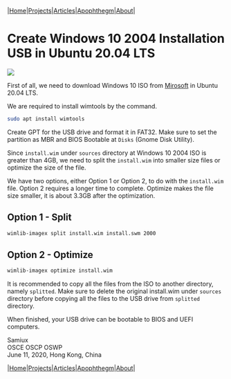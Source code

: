 |[Home](/README.md)|[Projects](/projects.md)|[Articles](/articles.md)|[Apophthegm](/apophthegm.md)|[About](/about.md)|

# Create Windows 10 2004 Installation USB in Ubuntu 20.04 LTS

[![](https://img.youtube.com/vi/WNc8GOps6TY/0.jpg)](https://www.youtube.com/watch?v=WNc8GOps6TY)

First of all, we need to download Windows 10 ISO from [Mirosoft](https://www.microsoft.com/en-us/software-download/windows10ISO) in Ubuntu 20.04 LTS.

We are required to install wimtools by the command.

```bash
sudo apt install wimtools
```

Create GPT for the USB drive and format it in FAT32.  Make sure to set the partition as MBR and BIOS Bootable at ```Disks``` (Gnome Disk Utility).

Since ```install.wim``` under ```sources``` directory at Windows 10 2004 ISO is greater than 4GB, we need to split the ```install.wim``` into smaller size files or optimize the size of the file.

We have two options, either Option 1 or Option 2, to do with the ```install.wim``` file.  Option 2 requires a longer time to complete.  Optimize makes the file size smaller, it is about 3.3GB after the optimization.

## Option 1 - Split

```bash
wimlib-imagex split install.wim install.swm 2000
```

## Option 2 - Optimize

```bash
wimlib-imagex optimize install.wim
```

It is recommended to copy all the files from the ISO to another directory, namely ```splitted```.  Make sure to delete the original install.wim under ```sources``` directory before copying all the files to the USB drive from ```splitted``` directory.

When finished, your USB drive can be bootable to BIOS and UEFI computers.

Samiux  
OSCE  OSCP  OSWP  
June 11, 2020, Hong Kong, China  

|[Home](/README.md)|[Projects](/projects.md)|[Articles](/articles.md)|[Apophthegm](/apophthegm.md)|[About](/about.md)|
